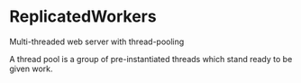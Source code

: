 # ReplicatedWorkers

Multi-threaded web server with thread-pooling


A thread pool is a group of pre-instantiated threads which stand ready to be given work. 

